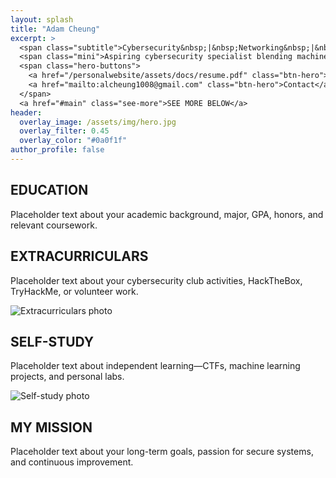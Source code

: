 ```yaml
---
layout: splash
title: "Adam Cheung"
excerpt: >
  <span class="subtitle">Cybersecurity&nbsp;|&nbsp;Networking&nbsp;|&nbsp;Machine&nbsp;Learning</span>
  <span class="mini">Aspiring cybersecurity specialist blending machine learning, network engineering, and real-world competitions to build secure, resilient systems.</span>
  <span class="hero-buttons">
    <a href="/personalwebsite/assets/docs/resume.pdf" class="btn-hero">Resume</a>
    <a href="mailto:alcheung1008@gmail.com" class="btn-hero">Contact</a>
  </span>
  <a href="#main" class="see-more">SEE MORE BELOW</a>
header:
  overlay_image: /assets/img/hero.jpg
  overlay_filter: 0.45
  overlay_color: "#0a0f1f"
author_profile: false
---
```

<section id="education" class="content-section section-education">
  <h2>EDUCATION</h2>
  <p>Placeholder text about your academic background, major, GPA, honors, and relevant coursework.</p>
</section>

<section id="extracurriculars" class="content-section section-extracurriculars">
  <h2>EXTRACURRICULARS</h2>
  <div class="section-content">
    <p>Placeholder text about your cybersecurity club activities, HackTheBox, TryHackMe, or volunteer work.</p>
    <img src="/personalwebsite/assets/img/extracurriculars-placeholder.jpg" alt="Extracurriculars photo">
  </div>
</section>

<section id="self-study" class="content-section section-selfstudy">
  <h2>SELF-STUDY</h2>
  <div class="section-content">
    <p>Placeholder text about independent learning—CTFs, machine learning projects, and personal labs.</p>
    <img src="/personalwebsite/assets/img/selfstudy-placeholder.jpg" alt="Self-study photo">
  </div>
</section>

<section id="mission" class="content-section section-mission">
  <h2>MY MISSION</h2>
  <p>Placeholder text about your long-term goals, passion for secure systems, and continuous improvement.</p>
</section>
